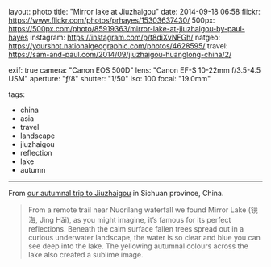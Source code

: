 layout: photo
title: "Mirror lake at Jiuzhaigou"
date: 2014-09-18 06:58
flickr: https://www.flickr.com/photos/prhayes/15303637430/
500px: https://500px.com/photo/85919363/mirror-lake-at-jiuzhaigou-by-paul-hayes
instagram: https://instagram.com/p/t8diXvNFGh/
natgeo: https://yourshot.nationalgeographic.com/photos/4628595/
travel: https://sam-and-paul.com/2014/09/jiuzhaigou-huanglong-china/2/

exif: true
camera: "Canon EOS 500D"
lens: "Canon EF-S 10-22mm f/3.5-4.5 USM"
aperture: "ƒ/8"
shutter: "1/50"
iso: 100
focal: "19.0mm"

tags:
  - china
  - asia
  - travel
  - landscape
  - jiuzhaigou
  - reflection
  - lake
  - autumn
---

From [our autumnal trip to Jiuzhaigou](https://sam-and-paul.com/2014/09/jiuzhaigou-huanglong-china/2/) in Sichuan province, China.

> From a remote trail near Nuorilang waterfall we found Mirror Lake (镜海, Jìng Hǎi), as you might imagine, it’s famous for its perfect reflections. Beneath the calm surface fallen trees spread out in a curious underwater landscape, the water is so clear and blue you can see deep into the lake. The yellowing autumnal colours across the lake also created a sublime image.
